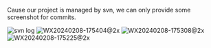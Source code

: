 Cause our project is managed by svn, we can only provide some screenshot for commits.

![svn log](https://github.com/Santiago0412/ImbalanceCommitLog/assets/10152008/8d78b1d8-19ad-4bc4-a785-d3938eff6776)
![WX20240208-175404@2x](https://github.com/Santiago0412/ImbalanceCommitLog/assets/10152008/c6dcc3e3-b4a8-4c1e-acac-e97f04f1a92d)
![WX20240208-175308@2x](https://github.com/Santiago0412/ImbalanceCommitLog/assets/10152008/47b199fa-2401-4178-9768-20d374a633f2)
![WX20240208-175225@2x](https://github.com/Santiago0412/ImbalanceCommitLog/assets/10152008/79547bb7-c531-495b-b41e-9794377cf3cd)
